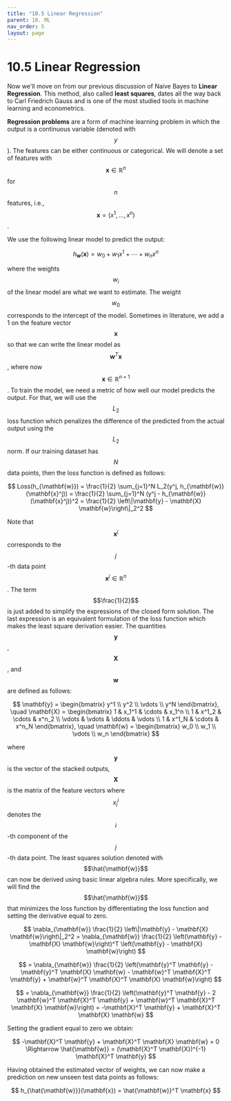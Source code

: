```yaml
---
title: "10.5 Linear Regression"
parent: 10. ML
nav_order: 5
layout: page
---
```


# 10.5 Linear Regression

Now we'll move on from our previous discussion of Naive Bayes to **Linear Regression**. This method, also called **least squares**, dates all the way back to Carl Friedrich Gauss and is one of the most studied tools in machine learning and econometrics.

**Regression problems** are a form of machine learning problem in which the output is a continuous variable (denoted with $$ y $$). The features can be either continuous or categorical. We will denote a set of features with $$\mathbf{x} \in \mathbb{R}^n$$ for $$ n $$ features, i.e., $$\mathbf{x} = (x^1, \ldots, x^n)$$.

We use the following linear model to predict the output:

$$
h_{\mathbf{w}}(\mathbf{x}) = w_0 + w_1 x^1 + \cdots + w_n x^n
$$

where the weights $$ w_i $$ of the linear model are what we want to estimate. The weight $$ w_0 $$ corresponds to the intercept of the model. Sometimes in literature, we add a 1 on the feature vector $$\mathbf{x}$$ so that we can write the linear model as $$\mathbf{w}^T \mathbf{x}$$, where now $$\mathbf{x} \in \mathbb{R}^{n+1}$$. To train the model, we need a metric of how well our model predicts the output. For that, we will use the $$L_2$$ loss function which penalizes the difference of the predicted from the actual output using the $$L_2$$ norm. If our training dataset has $$ N $$ data points, then the loss function is defined as follows:

$$
    Loss(h_{\mathbf{w}}) = \frac{1}{2} \sum_{j=1}^N L_2(y^j, h_{\mathbf{w}}(\mathbf{x}^j)) = \frac{1}{2} \sum_{j=1}^N (y^j - h_{\mathbf{w}}(\mathbf{x}^j))^2 = \frac{1}{2} \left\|\mathbf{y} - \mathbf{X} \mathbf{w}\right\|_2^2
$$

Note that $$\mathbf{x}^j$$ corresponds to the $$ j $$-th data point $$\mathbf{x}^j \in \mathbb{R}^n$$. The term $$\frac{1}{2}$$ is just added to simplify the expressions of the closed form solution. The last expression is an equivalent formulation of the loss function which makes the least square derivation easier. The quantities $$\mathbf{y}$$, $$\mathbf{X}$$, and $$\mathbf{w}$$ are defined as follows:

$$
\mathbf{y} = \begin{bmatrix}
y^1 \\
y^2 \\
\vdots \\
y^N
\end{bmatrix}, \quad
\mathbf{X} = \begin{bmatrix}
1 & x_1^1 & \cdots & x_1^n \\
1 & x^1_2 & \cdots & x^n_2 \\
\vdots & \vdots & \ddots & \vdots \\
1 & x^1_N & \cdots & x^n_N
\end{bmatrix}, \quad
\mathbf{w} = \begin{bmatrix}
w_0 \\
w_1 \\
\vdots \\
w_n
\end{bmatrix}
$$

where $$\mathbf{y}$$ is the vector of the stacked outputs, $$\mathbf{X}$$ is the matrix of the feature vectors where $$x_j^i$$ denotes the $$i$$-th component of the $$j$$-th data point. The least squares solution denoted with $$\hat{\mathbf{w}}$$ can now be derived using basic linear algebra rules. More specifically, we will find the $$\hat{\mathbf{w}}$$ that minimizes the loss function by differentiating the loss function and setting the derivative equal to zero.

$$
\nabla_{\mathbf{w}} \frac{1}{2} \left\|\mathbf{y} - \mathbf{X} \mathbf{w}\right\|_2^2 = \nabla_{\mathbf{w}} \frac{1}{2} \left(\mathbf{y} - \mathbf{X} \mathbf{w}\right)^T \left(\mathbf{y} - \mathbf{X} \mathbf{w}\right)
$$

$$
= \nabla_{\mathbf{w}} \frac{1}{2} \left(\mathbf{y}^T \mathbf{y} - \mathbf{y}^T \mathbf{X} \mathbf{w} - \mathbf{w}^T \mathbf{X}^T \mathbf{y} + \mathbf{w}^T \mathbf{X}^T \mathbf{X} \mathbf{w}\right)
$$

$$
= \nabla_{\mathbf{w}} \frac{1}{2} \left(\mathbf{y}^T \mathbf{y} - 2 \mathbf{w}^T \mathbf{X}^T \mathbf{y} + \mathbf{w}^T \mathbf{X}^T \mathbf{X} \mathbf{w}\right) = -\mathbf{X}^T \mathbf{y} + \mathbf{X}^T \mathbf{X} \mathbf{w}
$$

Setting the gradient equal to zero we obtain:

$$
-\mathbf{X}^T \mathbf{y} + \mathbf{X}^T \mathbf{X} \mathbf{w} = 0 \Rightarrow \hat{\mathbf{w}} = (\mathbf{X}^T \mathbf{X})^{-1} \mathbf{X}^T \mathbf{y}
$$

Having obtained the estimated vector of weights, we can now make a prediction on new unseen test data points as follows:

$$
h_{\hat{\mathbf{w}}}(\mathbf{x}) = \hat{\mathbf{w}}^T \mathbf{x}
$$
